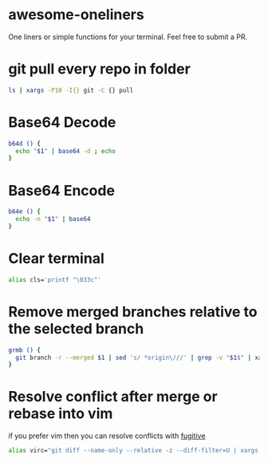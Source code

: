 # awesome-oneliners

One liners or simple functions for your terminal. Feel free to submit a PR.

# git pull every repo in folder

```bash
ls | xargs -P10 -I{} git -C {} pull
```

# Base64 Decode

```bash
b64d () {
  echo "$1" | base64 -d ; echo
}
```

# Base64 Encode

```bash
b64e () {
  echo -n "$1" | base64
}
```

# Clear terminal

```bash
alias cls='printf "\033c"'
```

# Remove merged branches relative to the selected branch 

```bash
grmb () {
  git branch -r --merged $1 | sed 's/ *origin\///' | grep -v "$1$" | xargs -r git branch -d
}
```

# Resolve conflict after merge or rebase into vim

if you prefer vim then you can resolve conflicts with [fugitive](https://github.com/tpope/vim-fugitive)

```bash
alias virc="git diff --name-only --relative -z --diff-filter=U | xargs -0 nvim -f -c 'tab all' -c 'tabd Gvdiff!'"
```
